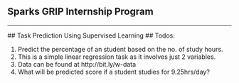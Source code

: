 ## Sparks GRIP Internship Program
<hr>
## Task
Prediction Using Supervised Learning
## Todos:
<ol>
  <li>Predict the percentage of an student based on the no. of study hours.
    </li>
  <li>This is a simple linear regression task as it involves just 2 variables.
  </li>
  <li>
    Data can be found at http://bit.ly/w-data
  </li>
  <li> 
    What will be predicted score if a student studies for 9.25hrs/day?
  </li>
      
  </ol>
